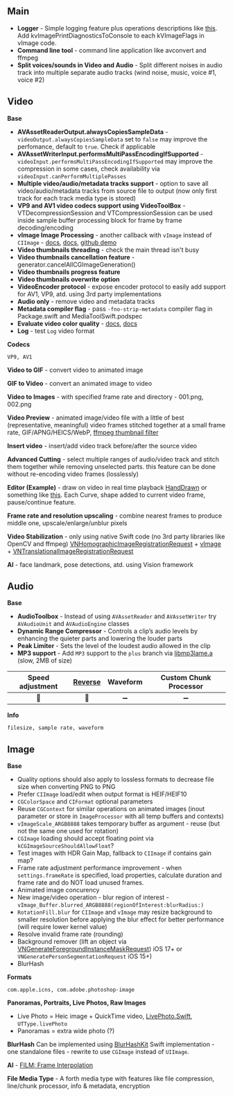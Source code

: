 ## Main
- __Logger__ - Simple logging feature plus operations descriptions like [this](https://stackoverflow.com/a/23271969/20387962). Add kvImagePrintDiagnosticsToConsole to each kVImageFlags in vImage code.
- __Command line tool__ - command line application like avconvert and ffmpeg
- __Split voices/sounds in Video and Audio__ - Split different noises in audio track into multiple separate audio tracks (wind noise, music, voice #1, voice #2)

## Video
__Base__
- __AVAssetReaderOutput.alwaysCopiesSampleData__ - `videoOutput.alwaysCopiesSampleData` set to `false` may improve the perfomance, default to `true`. Check if applicable
- __AVAssetWriterInput.performsMultiPassEncodingIfSupported__ - `videoInput.performsMultiPassEncodingIfSupported` may improve the compression in some cases, check availability via `videoInput.canPerformMultiplePasses`
- __Multiple video/audio/metadata tracks support__ - option to save all video/audio/metadata tracks from source file to output (now only first track for each track media type is stored)
- __VP9 and AV1 video codecs support using VideoToolBox__ - VTDecompressionSession and VTCompressionSession can be used inside sample buffer processing block for frame by frame decoding/encoding
- __vImage Image Processing__ - another callback with `vImage` instead of `CIImage` - [docs](https://developer.apple.com/documentation/accelerate/applying_vimage_operations_to_video_sample_buffers), [docs](https://developer.apple.com/documentation/accelerate/core_video_interoperability),
    [github demo](https://github.com/madhaviKumari/ApplyingVImageOperationsToVideoSampleBuffers)
- __Video thumbnails threading__ - check the main thread isn't busy
- __Video thumbnails cancellation feature__ - generator.cancelAllCGImageGeneration()
- __Video thumbnails progress feature__
- __Video thumbnails overwrite option__
- __VideoEncoder protocol__ - expose encoder protocol to easily add support for AV1, VP9, atd. using 3rd party implementations
- __Audio only__ - remove video and metadata tracks
- __Metadata compiler flag__ - pass `-fno-strip-metadata` compiler flag in Package.swift and MediaToolSwift.podspec
- __Evaluate video color quality__ -
        [docs](https://developer.apple.com/documentation/avfoundation/media_reading_and_writing/evaluating_an_app_s_video_color), [docs](https://developer.apple.com/documentation/avfoundation/media_reading_and_writing/evaluating_an_app_s_video_color/evaluating_video_using_quicktime_test_pattern_files)
- __Log__ - test `Log` video format

__Codecs__
```
VP9, AV1
```

__Video to GIF__ - convert video to animated image

__GIF to Video__ - convert an animated image to video

__Video to Images__ - with specified frame rate and directory - 001.png, 002.png

__Video Preview__ - animated image/video file with a little of best (representative, meaningful) video frames stitched together at a small frame rate, GIF/APNG/HEICS/WebP, [ffmpeg thumbnail filter](https://ffmpeg.org/ffmpeg-filters.html#thumbnail)

__Insert video__ - insert/add video track before/after the source video

__Advanced Cutting__ - select multiple ranges of audio/video track and stitch them together while removing unselected parts. this feature can be done without re-encoding video frames (losslessly)

__Editor (Example)__ - draw on video in real time playback [HandDrawn](https://github.com/starkdmi/HandDrawn) or something like [this](https://github.com/ltebean/LTVideoRecorder). Each Curve, shape added to current video frame, pause/continue feature.

__Frame rate and resolution upscaling__ - combine nearest frames to produce middle one, upscale/enlarge/unblur pixels

__Video Stabilization__ - only using native Swift code (no 3rd party libraries like OpenCV and ffmpeg)
[VNHomographicImageRegistrationRequest](https://developer.apple.com/documentation/vision/VNHomographicImageRegistrationRequest) + [vImage](https://developer.apple.com/documentation/accelerate/vimage) + [VNTranslationalImageRegistrationRequest](https://developer.apple.com/documentation/vision/VNTranslationalImageRegistrationRequest)

__AI__ - face landmark, pose detections, atd. using Vision framework

## Audio
__Base__
- __AudioToolbox__ - Instead of using `AVAssetReader` and `AVAssetWriter` try `AVAudioUnit` and `AVAudioEngine` classes
- __Dynamic Range Compressor__ - Controls a clip’s audio levels by enhancing the quieter parts and lowering the louder parts
- __Peak Limiter__ - Sets the level of the loudest audio allowed in the clip
- __MP3 support__ - Add `MP3` support to the `plus` branch via [libmp3lame.a](https://github.com/maysamsh/Swift-MP3Converter) (slow, 2MB of size)

| Speed adjustment | [Reverse](https://www.limit-point.com/blog/2022/reverse-audio/) | Waveform | Custom Chunk Processor |
| :---: | :---: | :---: | :---: |
| 🚧 | 🚧 |➖ | ➖ |

__Info__
``` 
filesize, sample rate, waveform
```

## Image

__Base__
- Quality options should also apply to lossless formats to decrease file size when converting PNG to PNG
- Prefer `CIImage` load/edit when output format is HEIF/HEIF10
- `CGColorSpace` and `CIFormat` optional parameters
- Reuse `CGContext` for similar operations on animated images (inout parameter or store in `ImageProcessor` with all temp buffers and contexts)
- `vImageScale_ARGB8888` takes temporary buffer as argument - reuse (but not the same one used for rotation)
- `CGImage` loading should accept floating point via `kCGImageSourceShouldAllowFloat`?
- Test images with HDR Gain Map, fallback to `CIImage` if contains gain map?
- Frame rate adjustment performance improvement - when `settings.frameRate` is specified, load properties, calculate duration and frame rate and do NOT load unused frames.
- Animated image concurency
- New image/video operation - blur region of interest - `vImage_Buffer.blurred_ARGB8888(regionOfInterest:blurRadius:)`
- `RotationFill.blur` for `CIImage` and `vImage` may resize background to smaller resolution before applying the blur effect for better performance (will require lower kernel value)
- Resolve invalid frame rate (rounding)
- Background remover (lift an object via [VNGenerateForegroundInstanceMaskRequest](https://developer.apple.com/videos/play/wwdc2023/10176/)) iOS 17+ or `VNGeneratePersonSegmentationRequest` iOS 15+)
- BlurHash

__Formats__
```
com.apple.icns, com.adobe.photoshop-image
```

__Panoramas, Portraits, Live Photos, Raw Images__
- Live Photo = Heic image + QuickTime video, [LivePhoto.Swift](https://github.com/LimitPoint/LivePhoto), `UTType.livePhoto`
- Panoramas = extra wide photo (?)

__BlurHash__
Can be implemented using [BlurHashKit](https://github.com/woltapp/blurhash/blob/master/Swift/BlurHashEncode.swift) Swift implementation - one standalone files - rewrite to use `CGImage` instead of `UIImage`.

__AI__ - [FILM: Frame Interpolation](https://film-net.github.io/)

__File Media Type__ - A forth media type with features like file compression, line/chunk processor, info & metadata, encryption
